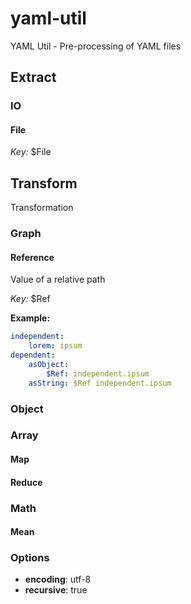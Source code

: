 # yaml-util
YAML Util - Pre-processing of YAML files

## Extract

### IO

#### File

*Key:* $File


## Transform
Transformation 

### Graph

#### Reference
Value of a relative path

*Key:* $Ref

**Example:**	
```yaml
independent:
	lorem: ipsum
dependent:
	asObject:
		$Ref: independent.ipsum
	asString: $Ref independent.ipsum
```


### Object

### Array

#### Map

#### Reduce

### Math

#### Mean

### Options

* **encoding**: utf-8
* **recursive**: true